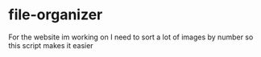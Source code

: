# file-organizer
For the website im working on I need to sort a lot of images by number so this script makes it easier
